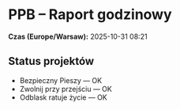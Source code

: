 # PPB – Raport godzinowy
**Czas (Europe/Warsaw):** 2025-10-31 08:21

## Status projektów
- Bezpieczny Pieszy — OK
- Zwolnij przy przejściu — OK
- Odblask ratuje życie — OK

